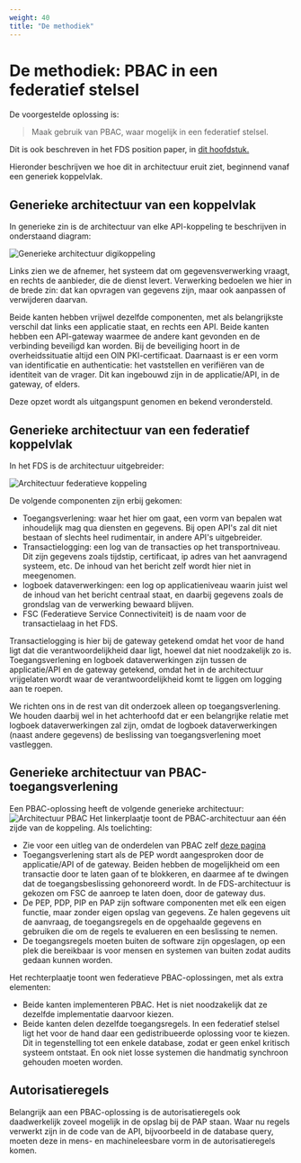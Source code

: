 ```yaml
---
weight: 40
title: "De methodiek"
---
```


# De methodiek: PBAC in een federatief stelsel

De voorgestelde oplossing is: 
> Maak gebruik van PBAC, waar mogelijk in een federatief stelsel.

Dit is ook beschreven in het FDS position paper, in [dit hoofdstuk.](https://federatief.datastelsel.nl/kennisbank/pbac/#hoe-werkt-pbac-over-verschillende-organisaties-in-een-federatief-datastelsel)

Hieronder beschrijven we hoe dit in architectuur eruit ziet, beginnend vanaf een generiek koppelvlak.

## Generieke architectuur van een koppelvlak

In generieke zin is de architectuur van elke API-koppeling te beschrijven in onderstaand diagram:

![Generieke architectuur digikoppeling](/images/1.2.3.4.1_architectuur_digikoppeling.png)

Links zien we de afnemer, het systeem dat om gegevensverwerking vraagt, en rechts de aanbieder, die de dienst levert.
Verwerking bedoelen we hier in de brede zin: dat kan opvragen van gegevens zijn, maar ook aanpassen of verwijderen daarvan.

Beide kanten hebben vrijwel dezelfde componenten, met als belangrijkste verschil dat links een applicatie staat, en rechts een API. 
Beide kanten hebben een API-gateway waarmee de andere kant gevonden en de verbinding beveiligd kan worden. 
Bij de beveiliging hoort in de overheidssituatie altijd een OIN PKI-certificaat. 
Daarnaast is er een vorm van identificatie en authenticatie: het vaststellen en verifiëren van de identiteit van de vrager. 
Dit kan ingebouwd zijn in de applicatie/API, in de gateway, of elders. 

Deze opzet wordt als uitgangspunt genomen en bekend verondersteld.


## Generieke architectuur van een federatief koppelvlak

In het FDS is de architectuur uitgebreider:

![Architectuur federatieve koppeling](/images/1.2.3.4.2_architectuur_federatieve_koppeling.png)

De volgende componenten zijn erbij gekomen:
- Toegangsverlening: waar het hier om gaat, een vorm van bepalen wat inhoudelijk mag qua diensten en gegevens. Bij open API's zal dit niet bestaan of
slechts heel rudimentair, in andere API's uitgebreider.
- Transactielogging: een log van de transacties op het transportniveau. Dit zijn gegevens zoals tijdstip, certificaat, ip adres
van het aanvragend systeem, etc. De inhoud van het bericht zelf wordt hier niet in meegenomen. 
- logboek dataverwerkingen: een log op applicatieniveau waarin juist wel de inhoud van het bericht centraal staat, en daarbij gegevens
zoals de grondslag van de verwerking bewaard blijven. 
- FSC (Federatieve Service Connectiviteit) is de naam voor de transactielaag in het FDS.

Transactielogging is hier bij de gateway getekend omdat het voor de hand ligt dat die verantwoordelijkheid daar ligt, hoewel dat niet noodzakelijk zo is.
Toegangsverlening en logboek dataverwerkingen zijn tussen de applicatie/API en de gateway getekend, omdat het in de
architectuur vrijgelaten wordt waar de verantwoordelijkheid komt te liggen om logging aan te roepen.

We richten ons in de rest van dit onderzoek alleen op toegangsverlening. We houden daarbij wel in het achterhoofd dat
er een belangrijke relatie met logboek dataverwerkingen zal zijn, omdat de logboek dataverwerkingen (naast andere gegevens) 
de beslissing van toegangsverlening moet vastleggen. 

## Generieke architectuur van PBAC-toegangsverlening

Een PBAC-oplossing heeft de volgende generieke architectuur:
![Architectuur PBAC](/images/1.2.3.4.3_architectuur_pbac.png)
Het linkerplaatje toont de PBAC-architectuur aan één zijde van de koppeling. Als toelichting: 
- Zie voor een uitleg van de onderdelen van PBAC zelf [deze pagina](../../../5.architectuur/inventarisatie/standaarden/pbac)
- Toegangsverlening start als de PEP wordt aangesproken door de applicatie/API of de gateway. Beiden hebben de mogelijkheid om een transactie
door te laten gaan of te blokkeren, en daarmee af te dwingen dat de toegangsbeslissing gehonoreerd wordt. In de FDS-architectuur
is gekozen om FSC de aanroep te laten doen, door de gateway dus.
- De PEP, PDP, PIP en PAP zijn software componenten met elk een eigen functie, maar zonder eigen opslag van gegevens. Ze halen gegevens
uit de aanvraag, de toegangsregels en de opgehaalde gegevens en gebruiken die om de regels te evalueren en een beslissing te nemen.
- De toegangsregels moeten buiten de software zijn opgeslagen, op een plek die bereikbaar is voor mensen en systemen van buiten zodat audits gedaan kunnen worden.

Het rechterplaatje toont wen federatieve PBAC-oplossingen, met als extra elementen:
- Beide kanten implementeren PBAC. Het is niet noodzakelijk dat ze dezelfde implementatie daarvoor kiezen.
- Beide kanten delen dezelfde toegangsregels. In een federatief stelsel ligt het voor de hand daar een gedistribueerde oplossing voor te kiezen.
Dit in tegenstelling tot een enkele database, zodat er geen enkel kritisch systeem ontstaat. En ook niet losse systemen die handmatig 
synchroon gehouden moeten worden.

## Autorisatieregels

Belangrijk aan een PBAC-oplossing is de autorisatieregels ook daadwerkelijk zoveel mogelijk in de opslag bij de PAP staan. 
Waar nu regels verwerkt zijn in de code van de API, bijvoorbeeld in de database query, moeten deze in mens- en machineleesbare
vorm in de autorisatieregels komen. 
